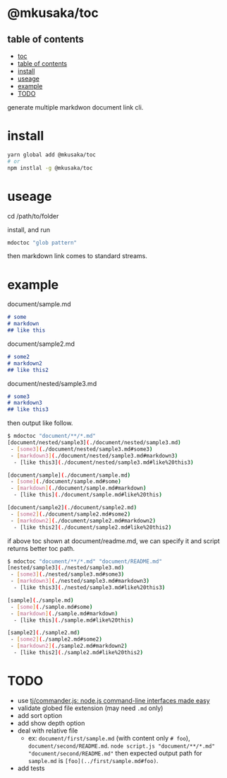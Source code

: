 # @mkusaka/toc
## table of contents
 - [toc](#toc)
  - [table of contents](#table%20of%20contents)
 - [install](#install)
 - [useage](#useage)
 - [example](#example)
 - [TODO](#TODO)

generate multiple markdwon document link cli.

# install

```bash
yarn global add @mkusaka/toc
# or
npm instlal -g @mkusaka/toc
```

# useage
cd /path/to/folder

install, and run

```bash
mdoctoc "glob pattern"
```

then markdown link comes to standard streams.

# example
document/sample.md

```md
# some
# markdown
## like this
```

document/sample2.md

```md
# some2
# markdown2
## like this2
```

document/nested/sample3.md

```md
# some3
# markdown3
## like this3
```

then output like follow.
```bash
$ mdoctoc "document/**/*.md"
[document/nested/sample3](./document/nested/sample3.md)
 - [some3](./document/nested/sample3.md#some3)
 - [markdown3](./document/nested/sample3.md#markdown3)
  - [like this3](./document/nested/sample3.md#like%20this3)

[document/sample](./document/sample.md)
 - [some](./document/sample.md#some)
 - [markdown](./document/sample.md#markdown)
  - [like this](./document/sample.md#like%20this)

[document/sample2](./document/sample2.md)
 - [some2](./document/sample2.md#some2)
 - [markdown2](./document/sample2.md#markdown2)
  - [like this2](./document/sample2.md#like%20this2)
```

if above toc shown at document/readme.md, we can specify it and script returns better toc path.

```bash
$ mdoctoc "document/**/*.md" "document/README.md"
[nested/sample3](./nested/sample3.md)
 - [some3](./nested/sample3.md#some3)
 - [markdown3](./nested/sample3.md#markdown3)
  - [like this3](./nested/sample3.md#like%20this3)

[sample](./sample.md)
 - [some](./sample.md#some)
 - [markdown](./sample.md#markdown)
  - [like this](./sample.md#like%20this)

[sample2](./sample2.md)
 - [some2](./sample2.md#some2)
 - [markdown2](./sample2.md#markdown2)
  - [like this2](./sample2.md#like%20this2)
```

# TODO
- use [tj/commander.js: node.js command-line interfaces made easy](https://github.com/tj/commander.js/)
- validate globed file extension (may need `.md` only)
- add sort option
- add show depth option
- deal with relative file
  - ex: `document/first/sample.md` (with content only `# foo`), `document/second/README.md`. `node script.js "document/**/*.md" "document/second/README.md"` then expected output path for `sample.md` is `[foo](../first/sample.md#foo)`.
- add tests

